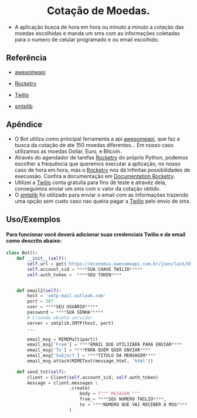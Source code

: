 

<h1 align ="center "> Cotação de Moedas.</h1>


- A aplicação busca de hora em hora ou minuto a minuto a cotação das moedas escolhidas e manda um sms com as informações coletadas para o numero de celular programado e ou email escolhido.


## Referência
 - [awesomeapi](https://docs.awesomeapi.com.br/)

 - [Rocketry](https://rocketry.readthedocs.io/en/stable/)
 
 - [Twilio](https://www.twilio.com/pt-br/)
 
 - [smtplib](https://docs.python.org/3/library/smtplib.html)

 

## Apêndice
- O Bot utiliza como principal ferramenta a api [awesomeapi](https://docs.awesomeapi.com.br/), que faz a busca da cotação de ate 150 moedas diferentes... Em nosso caso utilizamos as moedas Dollar, Euro, e Bitcoin.
- Através do agendador de tarefas [Rocketry](https://rocketry.readthedocs.io/en/stable/) do próprio Python, podemos escolher a frequência que queremos executar a aplicação, no nosso caso de hora em hora, más o [Rocketry](https://rocketry.readthedocs.io/en/stable/) nos dá infinitas possibilidades de execussão. Confira a documentação em [Documentation Rocketry](https://rocketry.readthedocs.io/en/stable/).
- Utilizei a [Twilio](https://www.twilio.com/pt-br/) conta gratuita para fins de teste e atravéz dela, conseguimos enviar um sms com o valor da cotação obtido.
- O [smtplib](https://docs.python.org/3/library/smtplib.html) foi utilizado para enviar o email com as informações trazendo uma opção sem custo caso nao queira pagar a [Twilio](https://www.twilio.com/pt-br/) pelo envio de sms.

## Uso/Exemplos
#### Para funcionar você deverá adicionar suas credenciais Twilio e de email como descrito abaixo:
```Python
class Bot():
    def __init__(self):
        self.url = get('https://economia.awesomeapi.com.br/json/last/USD-BRL,EUR-BRL,BTC-BRL')
        self.account_sid = ****SUA CHAVE TWILIO*****
        self.auth_token =  ****SEU TOKEN****


    def email2(self):
        host = 'smtp-mail.outlook.com'
        port = 587
        user = ****SEU USUÁRIO*****
        password = ****SUA SENHA*****
        # Criando objeto servidor
        server = smtplib.SMTP(host, port)
        ...

        email_msg = MIMEMultipart()
        email_msg['From'] = ****EMAIL QUE UTILIZARÁ PARA ENVIAR****
        email_msg['To'] = ****PARA QUEM QUER ENVIAR****
        email_msg['Subject'] = ****TITULO DA MENSAGEM****
        email_msg.attach(MIMEText(message_html, 'html'))
    
    def send_txt(self):
        client = Client(self.account_sid, self.auth_token)
        message = client.messages \
                        .create(
                            body = f""" MESAGEM """
                            from_= ****SEU NUMERO TWILIO****,
                            to = ****NUMERO QUE VAI RECEBER A MSG****
                        )

        

```

